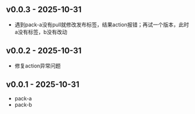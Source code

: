 
## v0.0.3 - 2025-10-31
- 遇到pack-a没有pull就修改发布标签，结果action报错；再试一个版本，此时a没有标签，b没有改动

## v0.0.2 - 2025-10-31
- 修复action异常问题

## v0.0.1 - 2025-10-31

- pack-a
- pack-b